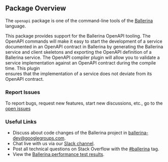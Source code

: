 ## Package Overview

The `openapi` package is one of the command-line tools of the [Ballerina](https://ballerina.io/) language.

This package provides support for the Ballerina OpenAPI tooling. The OpenAPI commands will make it easy to 
start the development of a service documented in an OpenAPI contract in Ballerina by generating the Ballerina service 
and client skeletons and exporting the OpenAPI definition of a Ballerina service. The OpenAPI compiler plugin will 
allow you to validate a service implementation against an OpenAPI contract during the compile time. This plugin  
ensures that the implementation of a service does not deviate from its OpenAPI contract.

### Report Issues
To report bugs, request new features, start new discussions, etc., go to the [open issues](https://github.com/ballerina-platform/ballerina-openapi/issues)

### Useful Links

* Discuss about code changes of the Ballerina project in [ballerina-dev@googlegroups.com](mailto:ballerina-dev@googlegroups.com).
* Chat live with us via our [Slack channel](https://ballerina.io/community/slack/).
* Post all technical questions on Stack Overflow with the [#ballerina](https://stackoverflow.com/questions/tagged/ballerina) tag.
* View the [Ballerina performance test results](performance/benchmarks/summary.md).

